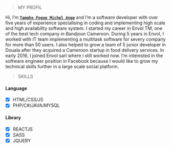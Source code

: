 > MY PROFIL


Hi, I’m  [**`Tamgho Fogue Michel Ange`**](https://www.linkedin.com/in/michel-ange-tamgho-fogue-299b19156/) and I’m a software developer with over five years of experience specialising in coding and implementing high scale and high availability software system. 
I started my career in Envol TM, one of the best tech company in Bandjoun Cameroon. 
During 5 years in Envol, I worked with IT team implementing a multitask software for severy company for more than 50 users. 
I also helped to grow a team of 5 junior developer in Douala after they acquired a Cameroon startup in food delivery services. 
In early 2016, I joined Envol sarl where i still worked now. 
I’m interested in the software engineer position in Facebook because I would like to grow my technical skills further in a large scale social platform.


> SKILLS
 #### Language
- [x] HTML/CSS/JS  
- [x] PHP/C#/JAVA/MYSQL       

 #### Library
- [x] REACTJS 
- [x] SASS 
- [x] JQUERY 
